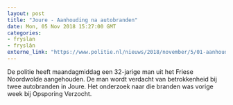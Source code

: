 ```yaml
---
layout: post
title: "Joure - Aanhouding na autobranden"
date: Mon, 05 Nov 2018 15:27:00 GMT
categories: 
- fryslan 
- fryslân 
externe_link: "https://www.politie.nl/nieuws/2018/november/5/01-aanhouding-na-autobranden.html"
---
```


De politie heeft maandagmiddag een 32-jarige man uit het Friese Noordwolde aangehouden.  De man wordt verdacht van betrokkenheid bij twee autobranden in Joure. Het onderzoek naar die branden was vorige week bij Opsporing Verzocht.
